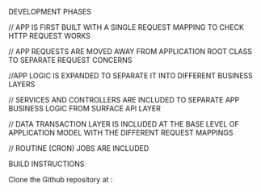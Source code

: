 ﻿DEVELOPMENT PHASES

// APP IS FIRST BUILT WITH A SINGLE REQUEST MAPPING TO CHECK HTTP REQUEST WORKS

// APP REQUESTS ARE MOVED AWAY FROM APPLICATION ROOT CLASS TO SEPARATE REQUEST CONCERNS

//APP LOGIC IS EXPANDED TO SEPARATE IT INTO DIFFERENT BUSINESS LAYERS

// SERVICES AND CONTROLLERS ARE INCLUDED TO SEPARATE APP BUSINESS LOGIC FROM SURFACE API
LAYER

// DATA TRANSACTION LAYER IS INCLUDED AT THE BASE LEVEL OF APPLICATION MODEL WITH 
THE DIFFERENT REQUEST MAPPINGS

// ROUTINE (CRON) JOBS ARE INCLUDED


BUILD INSTRUCTIONS

Clone the Github repository at : 




